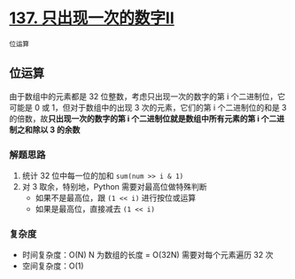 # [137. 只出现一次的数字II](https://leetcode-cn.com/problems/single-number-ii/solution/zhi-chu-xian-yi-ci-de-shu-zi-ii-by-leetc-23t6/)

`位运算`

## 位运算

由于数组中的元素都是 32 位整数，考虑只出现一次的数字的第 i 个二进制位，它可能是 0 或 1，但对于数组中的出现 3 次的元素，它们的第 i 个二进制位的和是 3 的倍数，故**只出现一次的数字的第 i 个二进制位就是数组中所有元素的第 i 个二进制之和除以 3 的余数**

### 解题思路

1. 统计 32 位中每一位的加和 `sum(num >> i & 1)`
2. 对 3 取余，特别地，Python 需要对最高位做特殊判断
    - 如果不是最高位，跟 `(1 << i)` 进行按位或运算
    - 如果是最高位，直接减去 `(1 << i)`

### 复杂度

- 时间复杂度：O(N) N 为数组的长度 = O(32N) 需要对每个元素遍历 32 次
- 空间复杂度：O(1)

